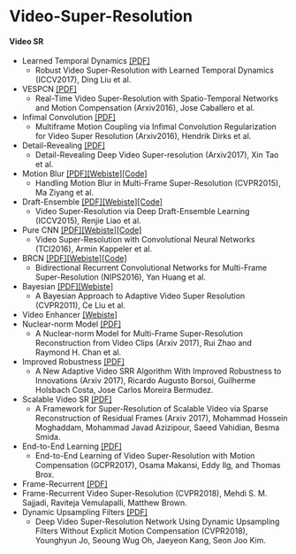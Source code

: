 # Video-Super-Resolution

#### Video SR
 * Learned Temporal Dynamics [[PDF]](https://arxiv.org/pdf/1611.05250.pdf)
   * Robust Video Super-Resolution with Learned Temporal Dynamics (ICCV2017), Ding Liu et al.
 * VESPCN [[PDF]](https://arxiv.org/pdf/1611.05250.pdf)
   * Real-Time Video Super-Resolution with Spatio-Temporal Networks and Motion Compensation (Arxiv2016), Jose Caballero et al.
 * Infimal Convolution [[PDF]](https://arxiv.org/pdf/1611.07767.pdf)
   * Multiframe Motion Coupling via Infimal Convolution Regularization for Video Super Resolution (Arxiv2016), Hendrik Dirks et al.
 * Detail-Revealing [[PDF]](https://arxiv.org/pdf/1704.02738.pdf)
   * Detail-Revealing Deep Video Super-resolution (Arxiv2017), Xin Tao et al. 
 * Motion Blur [[PDF]](http://www.cse.cuhk.edu.hk/~leojia/projects/mfsr/papers/mfsr_final.pdf)[[Webiste]](http://www.cse.cuhk.edu.hk/~leojia/projects/mfsr/index.html)[[Code]](http://www.cse.cuhk.edu.hk/~leojia/projects/mfsr/data/mfsr_pcode_v0.2.zip)
   * Handling Motion Blur in Multi-Frame Super-Resolution (CVPR2015), Ma Ziyang et al. 
 * Draft-Ensemble [[PDF]](http://www.cse.cuhk.edu.hk/leojia/projects/DeepSR/papers/DeepSR_final.pdf)[[Webiste]](http://www.cse.cuhk.edu.hk/leojia/projects/DeepSR/index.html)[[Code]](http://www.cse.cuhk.edu.hk/leojia/projects/DeepSR/data/DeepSR_code.zip)
   * Video Super-Resolution via Deep Draft-Ensemble Learning (ICCV2015), Renjie Liao et al.  
 * Pure CNN [[PDF]](http://ieeexplore.ieee.org/stamp/stamp.jsp?arnumber=7444187)[[Webiste]](http://ivpl.eecs.northwestern.edu/content/research-projects/17151)[[Code]](http://ivpl.eecs.northwestern.edu/system/files/VSRnet_source.zip)
   * Video Super-Resolution with Convolutional Neural Networks (TCI2016), Armin Kappeler et al.     
 * BRCN [[PDF]](https://papers.nips.cc/paper/5778-bidirectional-recurrent-convolutional-networks-for-multi-frame-super-resolution.pdf)[[Webiste]](https://github.com/linan142857/BRCN)[[Code]](https://github.com/linan142857/BRCN)
   * Bidirectional Recurrent Convolutional Networks for Multi-Frame Super-Resolution (NIPS2016), Yan Huang et al.    
 * Bayesian [[PDF]](https://people.csail.mit.edu/celiu/pdfs/VideoSR.pdf)[[Webiste]](https://people.csail.mit.edu/celiu/CVPR2011/default.html)
   * A Bayesian Approach to Adaptive Video Super Resolution (CVPR2011), Ce Liu et al.   
 * Video Enhancer [[Webiste]](http://www.infognition.com/videoenhancer/)
 * Nuclear-norm Model [[PDF]](https://arxiv.org/pdf/1704.06196.pdf)
   * A Nuclear-norm Model for Multi-Frame Super-Resolution Reconstruction from Video Clips (Arxiv 2017), Rui Zhao and Raymond H. Chan et al.
 * Improved Robustness [[PDF]](https://arxiv.org/pdf/1706.04695.pdf)
   * A New Adaptive Video SRR Algorithm With Improved Robustness to Innovations (Arxiv 2017), Ricardo Augusto Borsoi, Guilherme Holsbach Costa, Jose Carlos Moreira Bermudez.
 * Scalable Video SR [[PDF]](https://arxiv.org/pdf/1707.09926.pdf)
   * A Framework for Super-Resolution of Scalable Video via Sparse Reconstruction of Residual Frames (Arxiv 2017), Mohammad Hossein Moghaddam, Mohammad Javad Azizipour, Saeed Vahidian, Besma Smida. 
 * End-to-End Learning [[PDF]](https://arxiv.org/pdf/1707.00471.pdf)
   * End-to-End Learning of Video Super-Resolution with Motion Compensation (GCPR2017), Osama Makansi, Eddy Ilg, and Thomas Brox.  
 * 	Frame-Recurrent [[PDF]](https://arxiv.org/pdf/1801.04590.pdf)
   * Frame-Recurrent Video Super-Resolution (CVPR2018), Mehdi S. M. Sajjadi, Raviteja Vemulapalli, Matthew Brown.
 * 	Dynamic Upsampling Filters [[PDF]](http://openaccess.thecvf.com/content_cvpr_2018/papers/Jo_Deep_Video_Super-Resolution_CVPR_2018_paper.pdf)
    * Deep Video Super-Resolution Network Using Dynamic Upsampling Filters Without Explicit Motion Compensation (CVPR2018), Younghyun Jo, Seoung Wug Oh, Jaeyeon Kang, Seon Joo Kim.     
